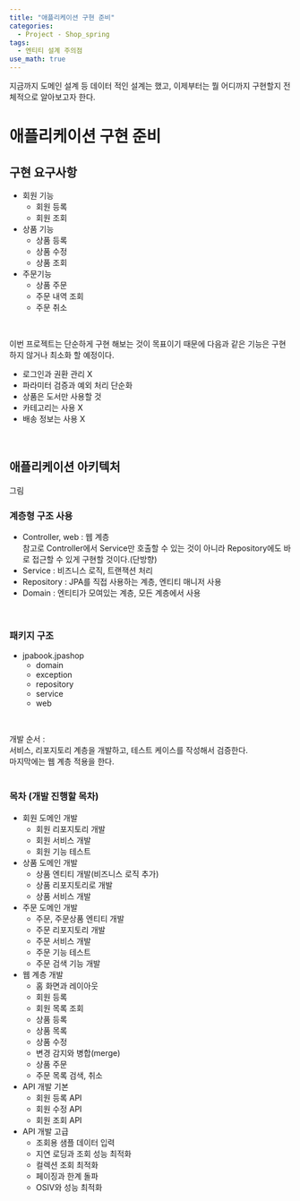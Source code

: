 ```yaml
---
title: "애플리케이션 구현 준비"
categories:
  - Project - Shop_spring
tags:
  - 엔티티 설계 주의점
use_math: true
---
```


지금까지 도메인 설계 등 데이터 적인 설계는 했고, 이제부터는 뭘 어디까지 구현할지 전체적으로 알아보고자 한다. <br>

# 애플리케이션 구현 준비
## 구현 요구사항
- 회원 기능
    - 회원 등록
    - 회원 조회
- 상품 기능
    - 상품 등록
    - 상품 수정
    - 상품 조회
- 주문기능
    - 상품 주문
    - 주문 내역 조회
    - 주문 취소
<br>

이번 프로젝트는 단순하게 구현 해보는 것이 목표이기 때문에 다음과 같은 기능은 구현하지 않거나 최소화 할 예정이다. <br>
- 로그인과 권환 관리 X
- 파라미터 검증과 예외 처리 단순화
- 상품은 도서만 사용할 것
- 카테고리는 사용 X
- 배송 정보는 사용 X
<br>

## 애플리케이션 아키텍처
그림

### 계층형 구조 사용
- Controller, web : 웹 계층 <br>
참고로 Controller에서 Service만 호출할 수 있는 것이 아니라 Repository에도 바로 접근할 수 있게 구현할 것이다.(단방향) <br>
- Service : 비즈니스 로직, 트랜잭션 처리
- Repository : JPA를 직접 사용하는 계층, 엔티티 매니저 사용
- Domain : 엔티티가 모여있는 계층, 모든 계층에서 사용
<br>

### 패키지 구조
- jpabook.jpashop
    - domain
    - exception
    - repository
    - service
    - web
<br>

개발 순서 : <br>
서비스, 리포지토리 계층을 개발하고, 테스트 케이스를 작성해서 검증한다. <br>
마지막에는 웹 계층 적용을 한다. <br>
<br>

### 목차 (개발 진행할 목차)
- 회원 도메인 개발
    - 회원 리포지토리 개발
    - 회원 서비스 개발
    - 회원 기능 테스트
- 상품 도메인 개발
    - 상품 엔티티 개발(비즈니스 로직 추가)
    - 상품 리포지토리로 개발
    - 상품 서비스 개발
- 주문 도메인 개발
    - 주문, 주문상품 엔티티 개발
    - 주문 리포지토리 개발
    - 주문 서비스 개발
    - 주문 기능 테스트
    - 주문 검색 기능 개발
- 웹 계층 개발
    - 홈 화면과 레이아웃
    - 회원 등록
    - 회원 목록 조회
    - 상품 등록
    - 상품 목록
    - 상품 수정
    - 변경 감지와 병합(merge)
    - 상품 주문
    - 주문 목록 검색, 취소
- API 개발 기본
    - 회원 등록 API
    - 회원 수정 API
    - 회원 조회 API
- API 개발 고급
    - 조회용 샘플 데이터 입력
    - 지연 로딩과 조회 성능 최적화
    - 컬렉션 조회 최적화
    - 페이징과 한계 돌파
    - OSIV와 성능 최적화

